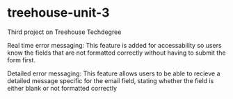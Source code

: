 # treehouse-unit-3
Third project on Treehouse Techdegree

Real time error messaging:
This feature is added for accessability so users know the fields that are not formatted correctly without having to submit the form first.

Detailed error messaging: 
This feature allows users to be able to recieve a detailed message specific for the email field, stating whether the field is either blank or not formatted correctly 
